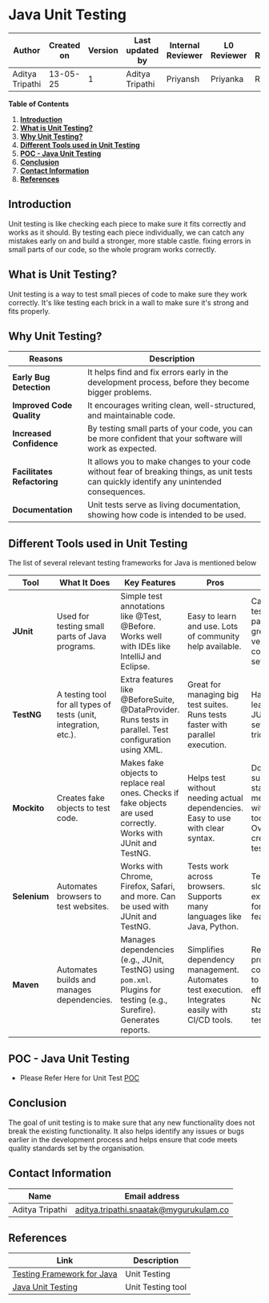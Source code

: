 
#    **Java Unit Testing**

| **Author**  | **Created on** | **Version** | **Last updated by** | **Internal Reviewer** | **L0 Reviewer** | **L1 Reviewer** | **L2 Reviewer** |
| ----------- | -------------- | ----------- | ------------------- | ------------------ | --------------- | --------------- | --------------- |
| Aditya Tripathi | 13-05-25       |       1      | Aditya Tripathi        | Priyansh    | Priyanka           | Rishabh        | Piyush        |



**Table of Contents**

1. [**Introduction**](#introduction)
2. [**What is Unit Testing?**](#what-is-unit-testing?)
3. [**Why Unit Testing?**](#why-unit-testing?)
4. [**Different Tools used in Unit Testing**](#different-tools-used-in-unit-testing)
5. [**POC - Java Unit Testing**](#poc--java-unit-testing)
6. [**Conclusion**](#conclusion)
7. [**Contact Information**](#contact-information)
8. [**References**](#references)



## Introduction
Unit testing is like checking each piece to make sure it fits correctly and works as it should. By testing each piece individually, we can catch any mistakes early on and build a stronger, more stable castle. fixing errors in small parts of our code, so the whole program works correctly.

## What is Unit Testing?

Unit testing is a way to test small pieces of code to make sure they work correctly. It's like testing each brick in a wall to make sure it's strong and fits properly.

## Why Unit Testing?

| **Reasons**               | **Description**                                                                                      |
|---------------------------|------------------------------------------------------------------------------------------------------|
| **Early Bug Detection**    | It helps find and fix errors early in the development process, before they become bigger problems.    |
| **Improved Code Quality**  | It encourages writing clean, well-structured, and maintainable code.                                 |
| **Increased Confidence**   | By testing small parts of your code, you can be more confident that your software will work as expected. |
| **Facilitates Refactoring**| It allows you to make changes to your code without fear of breaking things, as unit tests can quickly identify any unintended consequences. |
| **Documentation**          | Unit tests serve as living documentation, showing how code is intended to be used.                   |


## Different Tools used in Unit Testing
The list of several relevant testing frameworks for Java is mentioned below





| Tool | What It Does | Key Features | Pros | Cons |
|---|---|---|---|---|
| **JUnit** | Used for testing small parts of Java programs. | Simple test annotations like @Test, @Before. Works well with IDEs like IntelliJ and Eclipse. | Easy to learn and use. Lots of community help available. | Can't run tests in parallel. Not great for very complex test setups. |
| **TestNG** | A testing tool for all types of tests (unit, integration, etc.). | Extra features like @BeforeSuite, @DataProvider. Runs tests in parallel. Test configuration using XML. | Great for managing big test suites. Runs tests faster with parallel execution. | Harder to learn than JUnit. XML setup can be tricky. |
| **Mockito** | Creates fake objects to test code. | Makes fake objects to replace real ones. Checks if fake objects are used correctly. Works with JUnit and TestNG. | Helps test without needing actual dependencies. Easy to use with clear syntax. | Doesn't support static methods without extra tools. Overuse can create bad test setups. |
| **Selenium** | Automates browsers to test websites. | Works with Chrome, Firefox, Safari, and more. Can be used with JUnit and TestNG. | Tests work across browsers. Supports many languages like Java, Python. | Tests can be slow. Needs extra tools for advanced features. |
| **Maven**     | Automates builds and manages dependencies. | Manages dependencies (e.g., JUnit, TestNG) using `pom.xml`. Plugins for testing (e.g., Surefire). Generates reports. | Simplifies dependency management. Automates test execution. Integrates easily with CI/CD tools. | Requires proper configuration to work effectively. Not a standalone testing tool.          |



## POC - Java Unit Testing 

- Please Refer Here for Unit Test [POC](https://github.com/adityatripathi5/Snaatak/blob/main/sprint2/Application%20CI%20Design/React%20CI%20Checks%20/Code%20compilation/POC.md)



## Conclusion

The goal of unit testing is to make sure that any new functionality does not break the existing functionality. It also helps identify any issues or bugs earlier in the development process and helps ensure that code meets quality standards set by the organisation.

##  Contact Information


| **Name**    | **Email address**         |
|-------------|---------------------------|
| Aditya Tripathi | aditya.tripathi.snaatak@mygurukulam.co |


## References

| **Link** | **Description** |
|------------------------------------------------------|------------------|
|[Testing Framework for Java](https://www.geeksforgeeks.org/7-best-testing-frameworks-for-java-developers/)| Unit Testing |
| [Java Unit Testing](https://www.freecodecamp.org/news/java-unit-testing/)| Unit Testing tool |
